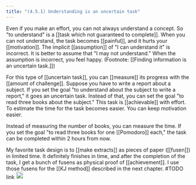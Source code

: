 ```yaml
---
title: "(4.5.1) Understanding is an uncertain task"
---
```


Even if you make an effort, you can not always understand a concept. So "to understand" is a [[task which not guaranteed to complete]]. When you can not understand, the task becomes [[painful]], and it hurts your [[motivation]]. The implicit [[assumption]] of "I can understand it" is incorrect. It is better to assume that "I may not understand." When the assumption is incorrect, you feel happy. (Footnote: [[Finding information is an uncertain task.]])

For this type of [[uncertain task]], you can [[measure]] its progress with the [[amount of challenge]]. Suppose you have to write a report about a subject. If you set the goal "to understand about the subject to write a report," it goes an uncertain task. Instead of that, you can set the goal "to read three books about the subject." This task is [[achievable]] with effort. To estimate the time for the task becomes easier. You can keep motivation easier.

Instead of measuring the number of books, you can measure the time. If you set the goal "to read three books for one [[Pomodoro]] each," the task can be completed within 2 hours from now.

My favorite task design is to [[make extracts]] as pieces of paper ([[fusen]]) in limited time. It definitely finishes in time, and after the completion of the task, I get a bunch of fusens as physical proof of [[achievement]]. I use those fusens for the [[KJ method]] described in the next chapter. #TODO link
<img src='https://scrapbox.io/api/pages/nishio-en/en/icon' alt='en.icon' height="19.5"/>